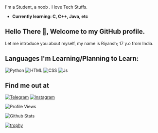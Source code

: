 
I'm a Student, a noob . I love Tech Stuffs.

 
- **Currently learning: C, C++, Java, etc**
## Hello There :wave:, Welcome to my GitHub profile.

Let me introduce you about myself, my name is Riyansh; 17 y.o from India.



## Languages I'm Learning/Planning to Learn:

![Python](https://img.shields.io/badge/Python-3776AB?style=for-the-badge&logo=python&logoColor=white)
![HTML](https://img.shields.io/badge/HTML5-E34F26?style=for-the-badge&logo=html5&logoColor=white)
![CSS](https://img.shields.io/badge/CSS-239120?&style=for-the-badge&logo=css3&logoColor=white)
![Js](https://img.shields.io/badge/JavaScript-323330?style=for-the-badge&logo=javascript&logoColor=F7DF1E)
## Find me out at
[![Telegram](https://img.shields.io/badge/telegram-1b77FF.svg?style=for-the-badge&logo=telegram)](https://t.me/cute_boy701)
[![Instagram](https://img.shields.io/badge/-Instagram-FF90D8?style=for-the-badge&logo=DEV.TO&logoColor=gradientred)](https://www.instagram.com/xx__.ziddi.__x)


![Profile Views](https://hits.seeyoufarm.com/api/count/incr/badge.svg?url=https://github.com/mrvk1703/&title=Profile%20Views)

![Github Stats](https://github-readme-stats.vercel.app/api?username=mrvk1703&show_icons=true&title_color=fff&icon_color=79ff97&text_color=9f9f9f&bg_color=151515)

[![trophy](https://github-profile-trophy.vercel.app/?username=mrvk1703&theme=monokai)](https://github.com/mrvk1703/mrvk1703)
